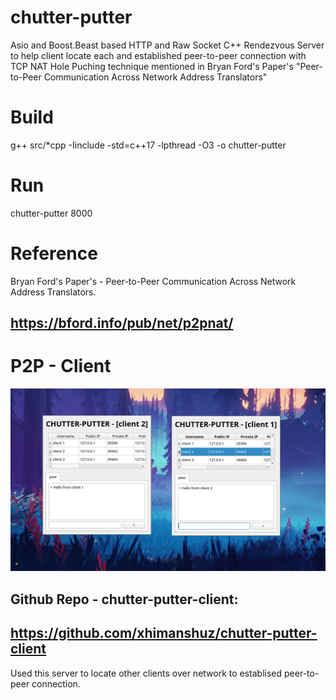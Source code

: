 # chutter-putter
Asio and Boost.Beast based HTTP and Raw Socket C++ Rendezvous Server to help client locate each and established peer-to-peer connection with TCP NAT Hole Puching technique mentioned in Bryan Ford's Paper's "Peer-to-Peer Communication Across Network Address Translators"

# Build

g++ src/*cpp -Iinclude -std=c++17 -lpthread -O3 -o chutter-putter

# Run

chutter-putter 8000

# Reference
Bryan Ford's Paper's  - 
Peer-to-Peer Communication Across Network Address Translators.
## https://bford.info/pub/net/p2pnat/

# P2P - Client
![alt text](https://github.com/xhimanshuz/chutter-putter-client/blob/main/doc/client.png)
## Github Repo - chutter-putter-client: 
## https://github.com/xhimanshuz/chutter-putter-client
Used this server to locate other clients over network to establised peer-to-peer connection.
